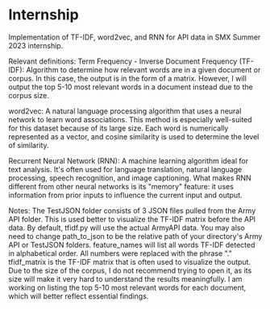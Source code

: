 ﻿# Internship
Implementation of TF-IDF, word2vec, and RNN for API data in SMX Summer 2023 internship.

Relevant definitions: 
Term Frequency - Inverse Document Frequency (TF-IDF): Algorithm to determine how relevant words are in a given document or corpus. In this case, the output is in the form of a matrix. However, I will output the top 5-10 most relevant words in a document instead due to the corpus size.

word2vec: A natural language processing algorithm that uses a neural network to learn word associations. This method is especially well-suited for this dataset because of its large size. Each word is numerically represented as a vector, and cosine similarity is used to determine the level of similarity.

Recurrent Neural Network (RNN): A machine learning algorithm ideal for text analysis. It's often used for language translation, natural language processing, speech recognition, and image captioning. What makes RNN different from other neural networks is its "memory" feature: it uses information from prior inputs to influence the current input and output.

Notes:
The TestJSON folder consists of 3 JSON files pulled from the Army API folder. This is used better to visualize the TF-IDF matrix before the API data.
By default, tfidf.py will use the actual ArmyAPI data. You may also need to change path_to_json to be the relative path of your directory's Army API or TestJSON folders.
feature_names will list all words TF-IDF detected in alphabetical order. All numbers were replaced with the phrase "<NUM>."
tfidf_matrix is the TF-IDF matrix that is often used to visualize the output. Due to the size of the corpus, I do not recommend trying to open it, as its size will make it very hard to understand the results meaningfully. I am working on listing the top 5-10 most relevant words for each document, which will better reflect essential findings. 
